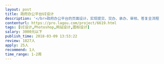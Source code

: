 ```yaml
---                
layout: post       
title: 政府办公平台UI设计           
description: '</br>政府办公平台的页面设计，实现提交、交办、承办、审核、答复全流程业务的信息办公自动化管理。</br>设计人员要有自己的设计思路，不要套模板</br>最好南京的单位或个人，方便交流沟通</br>'     
contenturl: https://pro.lagou.com/project/6619.html      
tags: [UI设计,Photoshop,网站设计,图标设计]            
salary: 3000元以下          
publish_time: 2018-03-09 13:53:22         
review: 1827人                   
apply: 25人                   
recommend: 1人                   
time_range: 1-2周              
---                 
```

